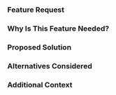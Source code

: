 ### Feature Request
<!-- Clearly describe the feature or enhancement you are requesting. -->

### Why Is This Feature Needed?
<!-- Describe the problem this feature would solve or how it would improve the project. -->

### Proposed Solution
<!-- Suggest a solution or how you envision this feature being implemented. -->

### Alternatives Considered
<!-- Mention any other solutions or alternatives you have considered. -->

### Additional Context
<!-- Add any other context, screenshots, or references related to the feature request. -->
